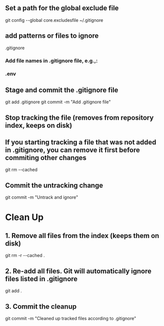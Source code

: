 ## Set a path for the global exclude file
git config --global core.excludesfile ~/.gitignore

## add patterns or files to ignore 
.gitignore
### Add file names in .gitignore file, e.g.,:
### .env

## Stage and commit the .gitignore file
git add .gitignore
git commit -m "Add .gitignore file"


## Stop tracking the file (removes from repository index, keeps on disk)
## If you starting tracking a file that was not added in .gitignore, you can remove it first before commiting other changes
git rm --cached <filename>

## Commit the untracking change
git commit -m "Untrack <filename> and ignore"


# Clean Up

## 1. Remove all files from the index (keeps them on disk)
git rm -r --cached .

## 2. Re-add all files. Git will automatically ignore files listed in .gitignore
git add .

## 3. Commit the cleanup
git commit -m "Cleaned up tracked files according to .gitignore"